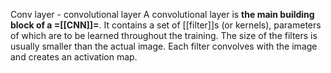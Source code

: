 Conv layer - convolutional layer
A convolutional layer is **the main building block of a =[[CNN]]=**. It contains a set of [[filter]]s (or kernels), parameters of which are to be learned throughout the training. The size of the filters is usually smaller than the actual image. Each filter convolves with the image and creates an activation map.